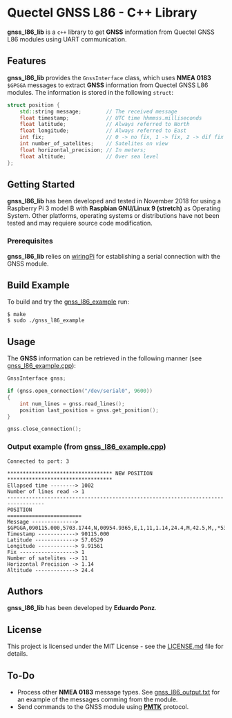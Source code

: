Quectel GNSS L86 - C++ Library
==============================
**gnss_l86_lib** is a `c++` library to get **GNSS** information from Quectel GNSS L86 modules using UART communication.

Features
--------
**gnss_l86_lib** provides the `GnssInterface` class, which uses **NMEA 0183** `$GPGGA` messages to extract **GNSS** information from Quectel GNSS L86 modules. The information is stored in the following `struct`:

```c++
struct position {
    std::string message;        // The received message
    float timestamp;            // UTC time hhmmss.milliseconds
    float latitude;             // Always referred to North
    float longitude;            // Always referred to East
    int fix;                    // 0 -> no fix, 1 -> fix, 2 -> dif fix
    int number_of_satelites;    // Satelites on view
    float horizontal_precision; // In meters;
    float altitude;             // Over sea level
};
```
Getting Started
---------------
**gnss_l86_lib** has been developed and tested in November 2018 for using a Raspberry Pi 3 model B with **Raspbian GNU/Linux 9 (stretch)** as Operating System. Other platforms, operating systems or distributions have not been tested and may requiere source code modification.

### Prerequisites
**gnss_l86_lib** relies on [wiringPi](http://wiringpi.com/) for establishing a serial connection with the GNSS module.

Build Example
-------------
To build and try the [gnss_l86_example](gnss_l86_example.cpp) run:
``` 
$ make
$ sudo ./gnss_l86_example
```

Usage
-----
The **GNSS** information can be retrieved in the following manner (see [gnss_l86_example.cpp](gnss_l86_example.cpp)):

```c++
GnssInterface gnss;

if (gnss.open_connection("/dev/serial0", 9600))
{
    int num_lines = gnss.read_lines();
    position last_position = gnss.get_position();
}

gnss.close_connection();
```

### Output example (from [gnss_l86_example.cpp](gnss_l86_example.cpp))
```
Connected to port: 3

********************************** NEW POSITION **********************************
Ellapsed time --------> 1002
Number of lines read -> 1
----------------------------------------------------------------------------------
POSITION
========================
Message --------------> $GPGGA,090115.000,5703.1744,N,00954.9365,E,1,11,1.14,24.4,M,42.5,M,,*53
Timestamp ------------> 90115.000
Latitude -------------> 57.0529
Longitude ------------> 9.91561
Fix ------------------> 1
Number of satelites --> 11
Horizontal Precision -> 1.14
Altitude -------------> 24.4
```

Authors
-------
**gnss_l86_lib** has been developed by **Eduardo Ponz**.

License
-------
This project is licensed under the MIT License - see the [LICENSE.md](LICENSE.md) file for details.

To-Do
-----
- Process other **NMEA 0183** message types. See [gnss_l86_output.txt](gnss_l86_output.txt) for an example of the messages comming from the module.
- Send commands to the GNSS module using [**PMTK**](https://www.quectel.com/UploadImage/Downlad/Quectel_GNSS_SDK_Commands_Manual_V1.2.pdf) protocol.
